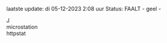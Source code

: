 laatste update: 
di 05-12-2023  2:08   uur 
Status: FAALT - geel - 
<div class="service R">J</div><div class="service Y">microstation</div><div class="service G">httpstat</div>